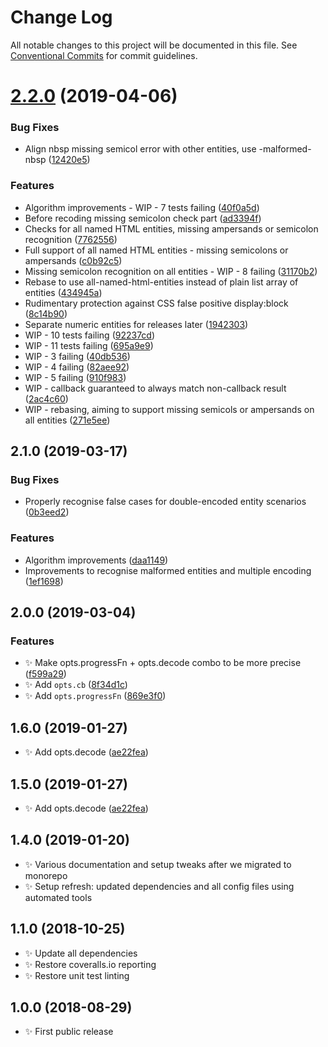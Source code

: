 # Change Log

All notable changes to this project will be documented in this file.
See [Conventional Commits](https://conventionalcommits.org) for commit guidelines.

# [2.2.0](https://gitlab.com/codsen/codsen/compare/string-fix-broken-named-entities@2.1.6...string-fix-broken-named-entities@2.2.0) (2019-04-06)


### Bug Fixes

* Align nbsp missing semicol error with other entities, use -malformed-nbsp ([12420e5](https://gitlab.com/codsen/codsen/commit/12420e5))


### Features

* Algorithm improvements - WIP - 7 tests failing ([40f0a5d](https://gitlab.com/codsen/codsen/commit/40f0a5d))
* Before recoding missing semicolon check part ([ad3394f](https://gitlab.com/codsen/codsen/commit/ad3394f))
* Checks for all named HTML entities, missing ampersands or semicolon recognition ([7762556](https://gitlab.com/codsen/codsen/commit/7762556))
* Full support of all named HTML entities - missing semicolons or ampersands ([c0b92c5](https://gitlab.com/codsen/codsen/commit/c0b92c5))
* Missing semicolon recognition on all entities - WIP - 8 failing ([31170b2](https://gitlab.com/codsen/codsen/commit/31170b2))
* Rebase to use all-named-html-entities instead of plain list array of entities ([434945a](https://gitlab.com/codsen/codsen/commit/434945a))
* Rudimentary protection against CSS false positive display:block ([8c14b90](https://gitlab.com/codsen/codsen/commit/8c14b90))
* Separate numeric entities for releases later ([1942303](https://gitlab.com/codsen/codsen/commit/1942303))
* WIP - 10 tests failing ([92237cd](https://gitlab.com/codsen/codsen/commit/92237cd))
* WIP - 11 tests failing ([695a9e9](https://gitlab.com/codsen/codsen/commit/695a9e9))
* WIP - 3 failing ([40db536](https://gitlab.com/codsen/codsen/commit/40db536))
* WIP - 4 failing ([82aee92](https://gitlab.com/codsen/codsen/commit/82aee92))
* WIP - 5 failing ([910f983](https://gitlab.com/codsen/codsen/commit/910f983))
* WIP - callback guaranteed to always match non-callback result ([2ac4c60](https://gitlab.com/codsen/codsen/commit/2ac4c60))
* WIP - rebasing, aiming to support missing semicols or ampersands on all entities ([271e5ee](https://gitlab.com/codsen/codsen/commit/271e5ee))





## 2.1.0 (2019-03-17)

### Bug Fixes

- Properly recognise false cases for double-encoded entity scenarios ([0b3eed2](https://gitlab.com/codsen/codsen/commit/0b3eed2))

### Features

- Algorithm improvements ([daa1149](https://gitlab.com/codsen/codsen/commit/daa1149))
- Improvements to recognise malformed entities and multiple encoding ([1ef1698](https://gitlab.com/codsen/codsen/commit/1ef1698))

## 2.0.0 (2019-03-04)

### Features

- ✨ Make opts.progressFn + opts.decode combo to be more precise ([f599a29](https://gitlab.com/codsen/codsen/commit/f599a29))
- ✨ Add `opts.cb` ([8f34d1c](https://gitlab.com/codsen/codsen/commit/8f34d1c))
- ✨ Add `opts.progressFn` ([869e3f0](https://gitlab.com/codsen/codsen/commit/869e3f0))

## 1.6.0 (2019-01-27)

- ✨ Add opts.decode ([ae22fea](https://gitlab.com/codsen/codsen/tree/master/packages/string-fix-broken-named-entities/commits/ae22fea))

## 1.5.0 (2019-01-27)

- ✨ Add opts.decode ([ae22fea](https://gitlab.com/codsen/codsen/tree/master/packages/string-fix-broken-named-entities/commits/ae22fea))

## 1.4.0 (2019-01-20)

- ✨ Various documentation and setup tweaks after we migrated to monorepo
- ✨ Setup refresh: updated dependencies and all config files using automated tools

## 1.1.0 (2018-10-25)

- ✨ Update all dependencies
- ✨ Restore coveralls.io reporting
- ✨ Restore unit test linting

## 1.0.0 (2018-08-29)

- ✨ First public release
